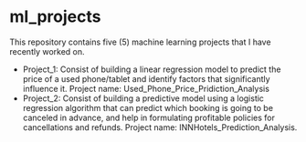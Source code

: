 # ml_projects
This repository contains five (5) machine learning projects that I have recently worked on. <br>
- Project_1: Consist of building a linear regression model to predict the price of a used phone/tablet and identify factors that significantly influence it. Project name: Used_Phone_Price_Pridiction_Analysis
- Project_2: Consist of building a predictive model using a logistic regression algorithm that can predict which booking is going to be canceled in advance, and help in formulating profitable policies for cancellations and refunds. Project name: INNHotels_Prediction_Analysis. 
